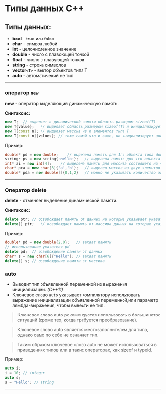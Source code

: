 # Типы данных C++

## Типы данных:
* **bool** - true или false
* **char** - символ любой
* **int** - целочисленное значение
* **double** - число с плавоющей точкой
* **float** - число с плавующей точкой
* **string** - строка символов
* **vector`<T>`** - вектор объектов типа T
* **auto** - автоматичекий не тип

---

### оператор `new`

**new** - оператор выделяющий динамическую память.

**Синтаксис:**
```c++
new T;  // выделяет в динамической памяти область размером sizeof(T)
new T{value};   // выделяет область размером sizeof(T) и инициализирует ее значением value
new T[const n]; // выделяет массив из n элементов типа T
new T[const n]{values}; // тоже самой что и выше, но инициализирует элементы значением values
```
Пример:

```c++
double* pd = new double;    // выделена память для 1го объекта типа double размером sizeof(double), адрес памяти присвоен указателю pd
string* ps = new string{"Hello"};   // выделена память для 1го объекта типа string инициализированного строкой "Hello"
int* ai = new int[4];    // выделена память для массива состоящего из 4х объектов типа int, ai указывает на 1й элемент массива
char* pca = new char[3]{'a','b'};   // выделен массив из двух элемнтов типа char + 0 - для обозначения конца Си-строки "ab".
double* pda = new double[]{0,1,2}   // можно не указывать количество элементов если есть список значений элементов
```
---
### Оператор delete

**delete** - отменяет выделение динамической памяти.

**Синтаксис:**
```c++
delete ptr; // освобождает память от данных на которые указывает указатель ptr
delete[] ptr;   // освобождает память от массива данных на которые указывает prt
```
Пример:
```c++
double* pd = new double{2.0};   // захват памяти
// использование указателя pd
delete pd;  // освобождение памяти от данных
char* s = new char[6]{"Hello"}; // захват памяти
delete[] s; // освобождение памяти от массива 
```

### auto
* Выводит тип объявленной переменной из выражения инициализации. _(C++11)_  
* Ключевое слово `auto` указывает компилятору использовать выражение инициализации объявленной переменной,или параметр лямбда-выражения, чтобы вывести ее тип.

>Ключевое слово auto рекомендуется использовать в большинстве ситуаций (кроме тех, когда требуется преобразование).

>Ключевое слово auto является местозаполнителем для типа, однако само по себе не означает тип. 

>Таким образом ключевое слово auto не может использоваться в приведениях типов или в таких операторах, как sizeof и typeid.  

Пример:
```c++
auto i;
i = 10; // integer
auto s;
s = "Hello"; // string
```
---
